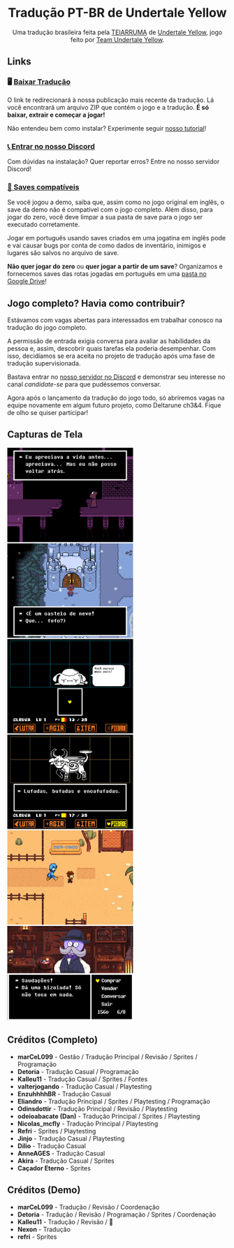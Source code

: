 <div align="center">
  <h1>Tradução PT-BR de Undertale Yellow</h1>
  Uma tradução brasileira feita pela <a href="https://github.com/TEIARRUMA">TEIARRUMA</a> de <a href="https://gamejolt.com/games/UndertaleYellow/136925">Undertale Yellow</a>, jogo feito por <a href="https://gamejolt.com/@TeamUTY">Team Undertale Yellow</a>.
</div>

## Links
### 🖥️ [Baixar Tradução](https://github.com/teiarruma/undertale-yellow-ptbr/releases/latest)

O link te redirecionará à nossa publicação mais recente da tradução. Lá você encontrará um arquivo ZIP que contém o jogo e a tradução. **É só baixar, extrair e começar a jogar!**

Não entendeu bem como instalar? Experimente seguir [nosso tutorial](https://youtu.be/3OjrcnpaCAw)!

### [📞 Entrar no nosso Discord](https://discord.gg/7DtZ7E4yYG)

Com dúvidas na instalação? Quer reportar erros? Entre no nosso servidor Discord!

### [📁 Saves compatíveis](https://drive.google.com/drive/folders/1GzOQpLQMj_PJPtG6hToEiGZJrXrUTuiS?usp=sharing)

Se você jogou a demo, saiba que, assim como no jogo original em inglês, o save da demo não é compatível com o jogo completo. Além disso, para jogar do zero, você deve limpar a sua pasta de save para o jogo ser executado corretamente.

Jogar em português usando saves criados em uma jogatina em inglês pode e vai causar bugs por conta de como dados de inventário, inimigos e lugares são salvos no arquivo de save.

**Não quer jogar do zero** ou **quer jogar a partir de um save**? Organizamos e fornecemos saves das rotas jogadas em português em uma [pasta no Google Drive](https://drive.google.com/drive/folders/1GzOQpLQMj_PJPtG6hToEiGZJrXrUTuiS?usp=sharing)!


## Jogo completo? Havia como contribuir?

Estávamos com vagas abertas para interessados em trabalhar conosco na tradução do jogo completo.

A permissão de entrada exigia conversa para avaliar as habilidades da pessoa e, assim, descobrir quais tarefas ela poderia desempenhar. Com isso, decidíamos se era aceita no projeto de tradução após uma fase de tradução supervisionada.

Bastava entrar no [nosso servidor no Discord](https://discord.gg/7DtZ7E4yYG) e demonstrar seu interesse no canal <i>candidate-se</i> para que pudéssemos conversar.

Agora após o lançamento da tradução do jogo todo, só abriremos vagas na equipe novamente em algum futuro projeto, como Deltarune ch3&4. Fique de olho se quiser participar!

## Capturas de Tela

<div align="left">
 <img alt="Ponte Quebrada" title="Ponte Quebrada" style="width: 18rem" src="./assets/dalv_ponte_quebrada.png" />
 <img alt="Castelo de Neve" title="Castelo de Neve" style="width: 18rem" src="./assets/castelo_neve.png" />
 <img alt="Não vou dormir" title="Não vou dormir" style="width: 18rem" src="./assets/travinsonia_pais.png" />
 <img alt="Bufadas" title="Bufadas" style="width: 18rem" src="./assets/bovidro_bufadas.png" />
 <img alt="Bem-Vindo" title="Bem-Vindo" style="width: 18rem" src="./assets/entrada_oasis.png" />
 <img alt="Loja" title="Loja" style="width: 18rem" src="./assets/blackjack_loja.png" />
</div>

## Créditos (Completo)

- **marCeL099** - Gestão / Tradução Principal / Revisão / Sprites / Programação
- **Detoria** - Tradução Casual / Programação
- **Kalleu11** - Tradução Casual / Sprites / Fontes
- **valterjogando** - Tradução Casual / Playtesting
- **EnzuhhhhBR** - Tradução Casual
- **Eliandro** - Tradução Principal / Sprites / Playtesting / Programação
- **Odinsdottir** - Tradução Principal / Revisão / Playtesting
- **odeioabacate (Dan)** - Tradução Principal / Sprites / Playtesting
- **Nicolas_mcfly** - Tradução Principal / Playtesting
- **Refri** - Sprites / Playtesting
- **Jinjo** - Tradução Casual / Playtesting
- **Dilio** - Tradução Casual
- **AnneAGES** - Tradução Casual
- **Akira** - Tradução Casual / Sprites
- **Caçador Eterno** - Sprites

## Créditos (Demo)

- **marCeL099** - Tradução / Revisão / Coordenação
- **Detoria** - Tradução / Revisão / Programação / Sprites / Coordenação
- **Kalleu11** - Tradução / Revisão / 🐐
- **Nexon** - Tradução
- **refri** - Sprites
